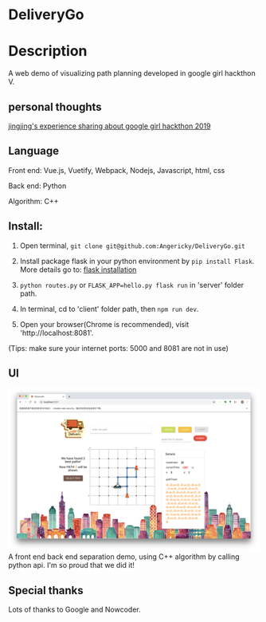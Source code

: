 # DeliveryGo
# Description
A web demo of visualizing path planning developed in google girl hackthon V.

## personal thoughts
[jingjing's experience sharing about google girl hackthon 2019](https://angericky.github.io/2019/03/18/google-girl-hackthon-2019%E8%B5%9B%E5%90%8E%E6%84%9F/)

## Language
Front end: Vue.js, Vuetify, Webpack, Nodejs, Javascript, html, css 

Back end: Python

Algorithm: C++


## Install:
1. Open terminal, `git clone git@github.com:Angericky/DeliveryGo.git`

2. Install package flask in your python environment by `pip install Flask`. More details go to: [flask installation](http://flask.pocoo.org/docs/1.0/installation/)

3. `python routes.py` or `FLASK_APP=hello.py flask run` in 'server' folder path.   

4. In terminal, cd to 'client' folder path, then `npm run dev`. 

5. Open your browser(Chrome is recommended), visit 'http://localhost:8081'. 

(Tips: make sure your internet ports: 5000 and 8081 are not in use)

## UI
<img src="https://github.com/Angericky/DeliveryGo/blob/master/outlook.png" alt="outlook" title="outlook" width="900" />
A front end back end separation demo, using C++ algorithm by calling python api.
I'm so proud that we did it!

## Special thanks
Lots of thanks to Google and Nowcoder.
